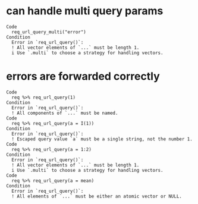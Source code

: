 # can handle multi query params

    Code
      req_url_query_multi("error")
    Condition
      Error in `req_url_query()`:
      ! All vector elements of `...` must be length 1.
      i Use `.multi` to choose a strategy for handling vectors.

# errors are forwarded correctly

    Code
      req %>% req_url_query(1)
    Condition
      Error in `req_url_query()`:
      ! All components of `...` must be named.
    Code
      req %>% req_url_query(a = I(1))
    Condition
      Error in `req_url_query()`:
      ! Escaped query value `a` must be a single string, not the number 1.
    Code
      req %>% req_url_query(a = 1:2)
    Condition
      Error in `req_url_query()`:
      ! All vector elements of `...` must be length 1.
      i Use `.multi` to choose a strategy for handling vectors.
    Code
      req %>% req_url_query(a = mean)
    Condition
      Error in `req_url_query()`:
      ! All elements of `...` must be either an atomic vector or NULL.

